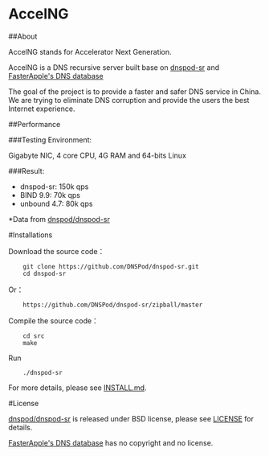 # AccelNG

##About

AccelNG stands for Accelerator Next Generation. 

AccelNG is a DNS recursive server built base on [dnspod-sr](https://github.com/DNSPod/dnspod-sr) and [FasterApple's DNS database](https://github.com/FasterApple/fasterapple)

The goal of the project is to provide a faster and safer DNS service in China. We are trying to eliminate DNS corruption and provide the users the best Internet experience.

##Performance

###Testing Environment:

Gigabyte NIC, 4 core CPU, 4G RAM and 64-bits Linux

###Result:

- dnspod-sr: 150k qps
- BIND 9.9: 70k qps
- unbound 4.7: 80k qps

*Data from [dnspod/dnspod-sr](https://github.com/DNSPod/dnspod-sr#%E6%80%A7%E8%83%BD)

#Installations

Download the source code：
```
    git clone https://github.com/DNSPod/dnspod-sr.git
    cd dnspod-sr
```

Or：
```
    https://github.com/DNSPod/dnspod-sr/zipball/master
```

Compile the source code：
```
    cd src
    make
```

Run
```
    ./dnspod-sr
```

For more details, please see [INSTALL.md](./INSTALL.md).

#License

[dnspod/dnspod-sr](https://github.com/DNSPod/dnspod-sr) is released under BSD license, please see [LICENSE](./LICENSE) for details.

[FasterApple's DNS database](https://github.com/FasterApple/fasterapple) has no copyright and no license.
